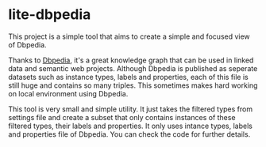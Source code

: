 # lite-dbpedia

This project is a simple tool that aims to create a simple and focused view of Dbpedia.

Thanks to [Dbpedia](http://wiki.dbpedia.org/), it's a great knowledge graph that can be used in linked data and semantic web projects. Although Dbpedia is published as seperate datasets such as instance types, labels and properties, each of this file is still huge and contains so many triples. This sometimes makes hard working on local environment using Dbpedia.

This tool is very small and simple utility. It just takes the filtered types from settings file and create a subset that only contains instances of these filtered types, their labels and properties. It only uses intance types, labels and properties file of Dbpedia. You can check the code for further details.
